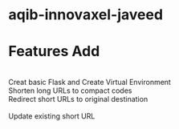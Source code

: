 # aqib-innovaxel-javeed
# Features Add
<br>Creat basic Flask and Create Virtual Environment<br> 
Shorten long URLs to compact codes
<br>Redirect short URLs to original destination<br>
<br>Update existing short URL<br>



